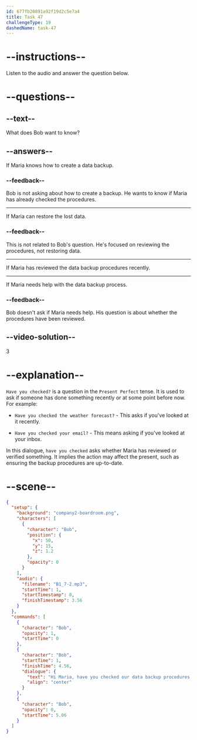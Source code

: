```yaml
---
id: 677fb20891a92f19d2c5e7a4
title: Task 47
challengeType: 19
dashedName: task-47
---
```


<!-- (Audio) Bob: Hi Maria, have you checked our data backup procedures recently? -->

# --instructions--

Listen to the audio and answer the question below.

# --questions--

## --text--

What does Bob want to know?

## --answers--

If Maria knows how to create a data backup.

### --feedback--

Bob is not asking about how to create a backup. He wants to know if Maria has already checked the procedures.

---

If Maria can restore the lost data.

### --feedback--

This is not related to Bob's question. He's focused on reviewing the procedures, not restoring data.

---

If Maria has reviewed the data backup procedures recently.

---

If Maria needs help with the data backup process.

### --feedback--

Bob doesn't ask if Maria needs help. His question is about whether the procedures have been reviewed.

## --video-solution--

3

# --explanation--

`Have you checked?` is a question in the `Present Perfect` tense. It is used to ask if someone has done something recently or at some point before now. For example:

- `Have you checked the weather forecast?` - This asks if you've looked at it recently.

- `Have you checked your email?` - This means asking if you've looked at your inbox.

In this dialogue, `have you checked` asks whether Maria has reviewed or verified something. It implies the action may affect the present, such as ensuring the backup procedures are up-to-date.

# --scene--

```json
{
  "setup": {
    "background": "company2-boardroom.png",
    "characters": [
      {
        "character": "Bob",
        "position": {
          "x": 50,
          "y": 15,
          "z": 1.2
        },
        "opacity": 0
      }
    ],
    "audio": {
      "filename": "B1_7-2.mp3",
      "startTime": 1,
      "startTimestamp": 0,
      "finishTimestamp": 3.56
    }
  },
  "commands": [
    {
      "character": "Bob",
      "opacity": 1,
      "startTime": 0
    },
    {
      "character": "Bob",
      "startTime": 1,
      "finishTime": 4.56,
      "dialogue": {
        "text": "Hi Maria, have you checked our data backup procedures recently?",
        "align": "center"
      }
    },
    {
      "character": "Bob",
      "opacity": 0,
      "startTime": 5.06
    }
  ]
}
```
